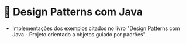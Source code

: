 # :blue_book: Design Patterns com Java
- Implementações dos exemplos citados no livro "Design Patterns com Java - Projeto orientado a objetos guiado por padrões"
